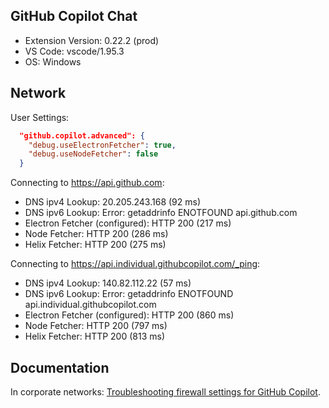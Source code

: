 ## GitHub Copilot Chat

- Extension Version: 0.22.2 (prod)
- VS Code: vscode/1.95.3
- OS: Windows

## Network

User Settings:

```json
  "github.copilot.advanced": {
    "debug.useElectronFetcher": true,
    "debug.useNodeFetcher": false
  }
```

Connecting to https://api.github.com:

- DNS ipv4 Lookup: 20.205.243.168 (92 ms)
- DNS ipv6 Lookup: Error: getaddrinfo ENOTFOUND api.github.com
- Electron Fetcher (configured): HTTP 200 (217 ms)
- Node Fetcher: HTTP 200 (286 ms)
- Helix Fetcher: HTTP 200 (275 ms)

Connecting to https://api.individual.githubcopilot.com/_ping:

- DNS ipv4 Lookup: 140.82.112.22 (57 ms)
- DNS ipv6 Lookup: Error: getaddrinfo ENOTFOUND api.individual.githubcopilot.com
- Electron Fetcher (configured): HTTP 200 (860 ms)
- Node Fetcher: HTTP 200 (797 ms)
- Helix Fetcher: HTTP 200 (813 ms)

## Documentation

In corporate networks: [Troubleshooting firewall settings for GitHub Copilot](https://docs.github.com/en/copilot/troubleshooting-github-copilot/troubleshooting-firewall-settings-for-github-copilot).
